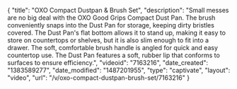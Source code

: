 {
    "title": "OXO Compact Dustpan & Brush Set",
    "description": "Small messes are no big deal with the OXO Good Grips Compact Dust Pan.  The brush conveniently snaps into the Dust Pan for storage, keeping dirty bristles covered.  The Dust Pan's flat bottom allows it to stand up, making it easy to store on countertops or shelves, but it is also slim enough to fit into a drawer. The soft, comfortable brush handle is angled for quick and easy countertop use.  The Dust Pan features a soft, rubber lip that conforms to surfaces to ensure efficiency.",
    "videoid": "7163216",
    "date_created": "1383589277",
    "date_modified": "1487201955",
    "type": "captivate",
    "layout": "video",
    "url": "\/v\/oxo-compact-dustpan-brush-set\/7163216"
}
